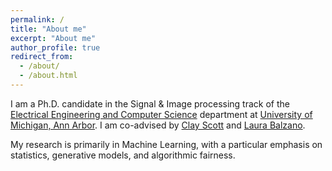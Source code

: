 ```yaml
---
permalink: /
title: "About me"
excerpt: "About me"
author_profile: true
redirect_from: 
  - /about/
  - /about.html
---
```


I am a Ph.D. candidate in the Signal & Image processing track of the [Electrical Engineering and Computer Science](https://eecs.engin.umich.edu/) department at [University of Michigan, Ann Arbor](https://umich.edu/research/). I am co-advised by [Clay Scott](http://web.eecs.umich.edu/~cscott/) and [Laura Balzano](https://web.eecs.umich.edu/~girasole/).

My research is primarily in Machine Learning, with a particular emphasis on statistics, generative models, and algorithmic fairness.
